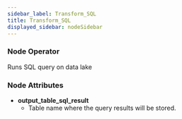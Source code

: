```yaml
---
sidebar_label: Transform_SQL
title: Transform_SQL
displayed_sidebar: nodeSidebar
---
```


### Node Operator
Runs SQL query on data lake


### Node Attributes
- **output_table_sql_result**
  - Table name where the query results will be stored.